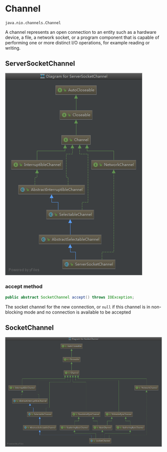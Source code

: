 # Channel

`java.nio.channels.Channel`

A channel represents an open connection to an entity such as a hardware
device, a file, a network socket, or a program component that is capable of
performing one or more distinct I/O operations, for example reading or writing.

## ServerSocketChannel

![ServerSocketChannel](./images/ServerSocketChannel.png)

### accept method

```java
public abstract SocketChannel accept() throws IOException;
```

The socket channel for the new connection,
or `null` if this channel is in non-blocking mode
and no connection is available to be accepted

## SocketChannel

![ServerSocketChannel](./images/SocketChannel.png)
